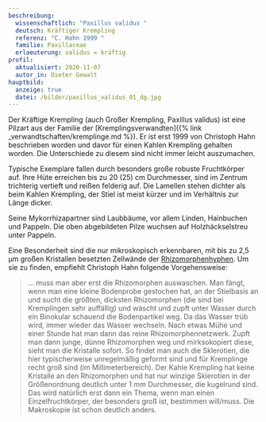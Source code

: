 ```yaml
---
beschreibung:
  wissenschaftlich: "Paxillus validus "
  deutsch: Kräftiger Krempling
  referenz: "C. Hahn 1999 "
  familie: Paxillaceae
  erlaeuterung: validus = kräftig
profil:
  aktualisiert: 2020-11-07
  autor_in: Dieter Gewalt
hauptbild:
  anzeige: true
  datei: /bilder/paxillus_validus_01_dg.jpg
---
```

Der Kräftige Krempling (auch Großer Krempling, Paxillus validus) ist eine Pilzart aus der Familie der [Kremplingsverwandten]({% link _verwandtschaften/kremplinge.md %}). Er ist erst 1999 von Christoph Hahn beschrieben worden und davor für einen Kahlen Krempling gehalten worden. Die Unterschiede zu diesem sind nicht immer leicht auszumachen.

Typische Exemplare fallen durch besonders große robuste Fruchtkörper auf. Ihre Hüte erreichen bis zu 20 (25) cm Durchmesser, sind im Zentrum trichterig vertieft und reißen felderig auf. Die Lamellen stehen dichter als beim Kahlen Krempling, der Stiel ist meist kürzer und im Verhältnis zur Länge dicker.

Seine Mykorrhizapartner sind Laubbäume, vor allem Linden, Hainbuchen und Pappeln. Die oben abgebildeten Pilze wuchsen auf Holzhäckselstreu unter Pappeln.

Eine Besonderheit sind die nur mikroskopisch erkennbaren, mit bis zu 2,5 µm großen Kristallen besetzten Zellwände der [Rhizomorphenhyphen](Rhizomorphen "Glossar"). Um sie zu finden, empfiehlt Christoph Hahn folgende Vorgehensweise:

> ... muss man aber erst die Rhizomorphen auswaschen. Man fängt, wenn man eine kleine Bodenprobe gestochen hat, an der Stielbasis an und sucht die größten, dicksten Rhizomorphen (die sind bei Kremplingen sehr auffällig) und wäscht und zupft unter Wasser durch ein Binokular schauend die Bodenpartikel weg. Da das Wasser trüb wird, immer wieder das Wasser wechseln. Nach etwas Mühe und einer Stunde hat man dann das reine Rhizomorphennetzwerk. Zupft man dann junge, dünne Rhizomorphen weg und mirksokopiert diese, sieht man die Kristalle sofort. So findet man auch die Sklerotien, die hier typischerweise unregelmäßig geformt sind und für Kremplinge recht groß sind (im Millimeterbereich). Der Kahle Krempling hat keine Kristalle an den Rhizomorphen und hat nur winzige Sklerotien in der Größenordnung deutlich unter 1 mm Durchmesser, die kugelrund sind. Das wird natürlich erst dann ein Thema, wenn man einen Einzelfruchtkörper, der besonders groß ist, bestimmen will/muss. Die Makroskopie ist schon deutlich anders.